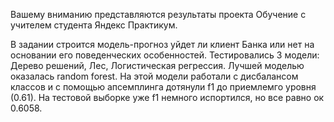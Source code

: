 Вашему вниманию представляются результаты проекта Обучение с учителем студента Яндекс Практикум.

В задании строится модель-прогноз уйдет ли клиент Банка или нет на основании его поведенческих особенностей.
Тестировались 3 модели: Дерево решений, Лес, Логистическая регрессия. Лучшей моделью оказалась random forest. На этой модели работали с дисбалансом классов и с помощью апсемплинга дотянули f1 до приемлемго уровня (0.61). На тестовой выборке уже f1 немного испортился, но все равно ок 0.6058.

